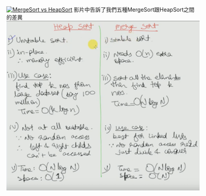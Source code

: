 [![MergeSort vs HeapSort](http://img.youtube.com/vi/YOUTUBE影片ID放在這裡/0.jpg)](https://www.youtube.com/watch?v=5DYZEcSj2dE)
影片中告訴了我們五種MergeSort跟HeapSort之間的差異
![](https://github.com/Bell69/Bell/blob/master/images/%E8%9E%A2%E5%B9%95%E5%BF%AB%E7%85%A7%202019-11-07%20%E4%B8%8A%E5%8D%881.35.28.png)
